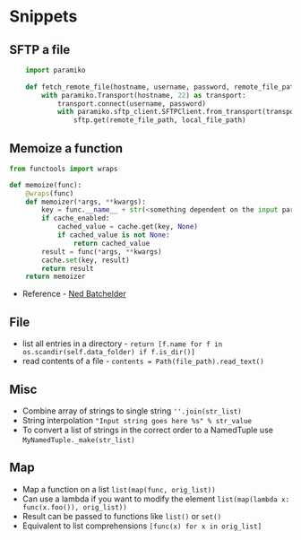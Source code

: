 # Snippets

## SFTP a file

```python
    import paramiko
    
    def fetch_remote_file(hostname, username, password, remote_file_path, local_file_path):
        with paramiko.Transport(hostname, 22) as transport:
            transport.connect(username, password)
            with paramiko.sftp_client.SFTPClient.from_transport(transport) as sftp:
                sftp.get(remote_file_path, local_file_path)
```

## Memoize a function

```python
from functools import wraps

def memoize(func):
    @wraps(func)
    def memoizer(*args, **kwargs):
        key = func.__name__ + str(<something dependent on the input params>)
        if cache_enabled:
            cached_value = cache.get(key, None)
            if cached_value is not None:
                return cached_value
        result = func(*args, **kwargs)
        cache.set(key, result)
        return result
    return memoizer
```

* Reference - [Ned Batchelder](https://nedbatchelder.com/blog/201601/isolated_memoize.html)

## File
* list all entries in a directory - `return [f.name for f in os.scandir(self.data_folder) if f.is_dir()]`
* read contents of a file - `contents = Path(file_path).read_text()`

## Misc
* Combine array of strings to single string `''.join(str_list)`
* String interpolation `"Input string goes here %s" % str_value`
* To convert a list of strings in the correct order to a NamedTuple use `MyNamedTuple._make(str_list)`

## Map
* Map a function on a list `list(map(func, orig_list))`
* Can use a lambda if you want to modify the element `list(map(lambda x: func(x.foo()), orig_list))`
* Result can be passed to functions like `list()` or `set()`
* Equivalent to list comprehensions `[func(x) for x in orig_list]`
